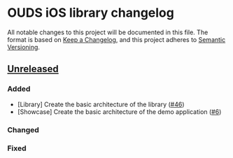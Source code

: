 # OUDS iOS library changelog

All notable changes to this project will be documented in this file.
The format is based on [Keep a Changelog](https://keepachangelog.com/en/1.0.0/),
and this project adheres to [Semantic Versioning](https://semver.org/spec/v2.0.0.html).

## [Unreleased](https://github.com/Orange-OpenSource/ouds-ios/tree/main)

### Added

- [Library] Create the basic architecture of the library ([#46](https://github.com/Orange-OpenSource/ouds-ios/issues/46))
- [Showcase] Create the basic architecture of the demo application ([#6](https://github.com/Orange-OpenSource/ouds-ios/issues/6))

### Changed

### Fixed
